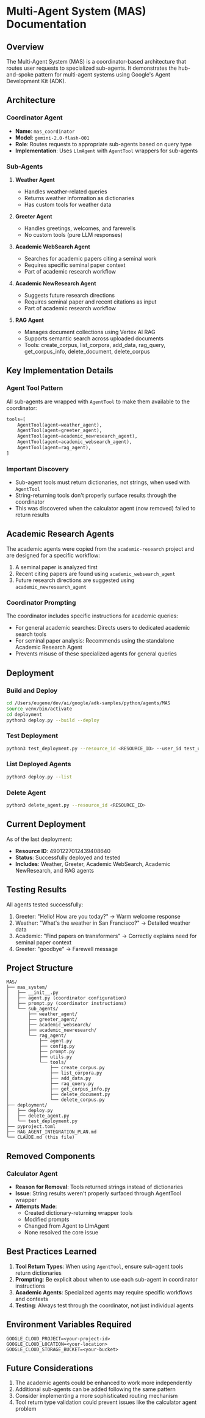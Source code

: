 # Multi-Agent System (MAS) Documentation

## Overview

The Multi-Agent System (MAS) is a coordinator-based architecture that routes user requests to specialized sub-agents. It demonstrates the hub-and-spoke pattern for multi-agent systems using Google's Agent Development Kit (ADK).

## Architecture

### Coordinator Agent
- **Name**: `mas_coordinator`
- **Model**: `gemini-2.0-flash-001`
- **Role**: Routes requests to appropriate sub-agents based on query type
- **Implementation**: Uses `LlmAgent` with `AgentTool` wrappers for sub-agents

### Sub-Agents

1. **Weather Agent**
   - Handles weather-related queries
   - Returns weather information as dictionaries
   - Has custom tools for weather data

2. **Greeter Agent**
   - Handles greetings, welcomes, and farewells
   - No custom tools (pure LLM responses)

3. **Academic WebSearch Agent**
   - Searches for academic papers citing a seminal work
   - Requires specific seminal paper context
   - Part of academic research workflow

4. **Academic NewResearch Agent**
   - Suggests future research directions
   - Requires seminal paper and recent citations as input
   - Part of academic research workflow

5. **RAG Agent**
   - Manages document collections using Vertex AI RAG
   - Supports semantic search across uploaded documents
   - Tools: create_corpus, list_corpora, add_data, rag_query, get_corpus_info, delete_document, delete_corpus

## Key Implementation Details

### Agent Tool Pattern
All sub-agents are wrapped with `AgentTool` to make them available to the coordinator:
```python
tools=[
    AgentTool(agent=weather_agent),
    AgentTool(agent=greeter_agent),
    AgentTool(agent=academic_newresearch_agent),
    AgentTool(agent=academic_websearch_agent),
    AgentTool(agent=rag_agent),
]
```

### Important Discovery
- Sub-agent tools must return dictionaries, not strings, when used with `AgentTool`
- String-returning tools don't properly surface results through the coordinator
- This was discovered when the calculator agent (now removed) failed to return results

## Academic Research Agents

The academic agents were copied from the `academic-research` project and are designed for a specific workflow:

1. A seminal paper is analyzed first
2. Recent citing papers are found using `academic_websearch_agent`
3. Future research directions are suggested using `academic_newresearch_agent`

### Coordinator Prompting
The coordinator includes specific instructions for academic queries:
- For general academic searches: Directs users to dedicated academic search tools
- For seminal paper analysis: Recommends using the standalone Academic Research Agent
- Prevents misuse of these specialized agents for general queries

## Deployment

### Build and Deploy
```bash
cd /Users/eugene/dev/ai/google/adk-samples/python/agents/MAS
source venv/bin/activate
cd deployment
python3 deploy.py --build --deploy
```

### Test Deployment
```bash
python3 test_deployment.py --resource_id <RESOURCE_ID> --user_id test_user
```

### List Deployed Agents
```bash
python3 deploy.py --list
```

### Delete Agent
```bash
python3 delete_agent.py --resource_id <RESOURCE_ID>
```

## Current Deployment

As of the last deployment:
- **Resource ID**: 4901227012439408640
- **Status**: Successfully deployed and tested
- **Includes**: Weather, Greeter, Academic WebSearch, Academic NewResearch, and RAG agents

## Testing Results

All agents tested successfully:
1. Greeter: "Hello! How are you today?" → Warm welcome response
2. Weather: "What's the weather in San Francisco?" → Detailed weather data
3. Academic: "Find papers on transformers" → Correctly explains need for seminal paper context
4. Greeter: "goodbye" → Farewell message

## Project Structure

```
MAS/
├── mas_system/
│   ├── __init__.py
│   ├── agent.py (coordinator configuration)
│   ├── prompt.py (coordinator instructions)
│   └── sub_agents/
│       ├── weather_agent/
│       ├── greeter_agent/
│       ├── academic_websearch/
│       ├── academic_newresearch/
│       └── rag_agent/
│           ├── agent.py
│           ├── config.py
│           ├── prompt.py
│           ├── utils.py
│           └── tools/
│               ├── create_corpus.py
│               ├── list_corpora.py
│               ├── add_data.py
│               ├── rag_query.py
│               ├── get_corpus_info.py
│               ├── delete_document.py
│               └── delete_corpus.py
├── deployment/
│   ├── deploy.py
│   ├── delete_agent.py
│   └── test_deployment.py
├── pyproject.toml
├── RAG_AGENT_INTEGRATION_PLAN.md
└── CLAUDE.md (this file)
```

## Removed Components

### Calculator Agent
- **Reason for Removal**: Tools returned strings instead of dictionaries
- **Issue**: String results weren't properly surfaced through AgentTool wrapper
- **Attempts Made**:
  - Created dictionary-returning wrapper tools
  - Modified prompts
  - Changed from Agent to LlmAgent
  - None resolved the core issue

## Best Practices Learned

1. **Tool Return Types**: When using `AgentTool`, ensure sub-agent tools return dictionaries
2. **Prompting**: Be explicit about when to use each sub-agent in coordinator instructions
3. **Academic Agents**: Specialized agents may require specific workflows and contexts
4. **Testing**: Always test through the coordinator, not just individual agents

## Environment Variables Required

```
GOOGLE_CLOUD_PROJECT=<your-project-id>
GOOGLE_CLOUD_LOCATION=<your-location>
GOOGLE_CLOUD_STORAGE_BUCKET=<your-bucket>
```

## Future Considerations

1. The academic agents could be enhanced to work more independently
2. Additional sub-agents can be added following the same pattern
3. Consider implementing a more sophisticated routing mechanism
4. Tool return type validation could prevent issues like the calculator agent problem